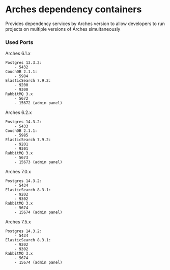 # Arches dependency containers

Provides dependency services by Arches version to allow developers to run projects on multiple versions of Arches simultaneously

### Used Ports

Arches 6.1.x

    Postgres 13.3.2:
        - 5432
    CouchDB 2.1.1:
        - 5984
    ElasticSearch 7.9.2:
        - 9200
        - 9300
    RabbitMQ 3.x
        - 5672
        - 15672 (admin panel)

Arches 6.2.x

    Postgres 14.3.2:
        - 5433
    CouchDB 2.1.1:
        - 5985
    ElasticSearch 7.9.2:
        - 9201
        - 9301
    RabbitMQ 3.x
        - 5673
        - 15673 (admin panel)

Arches 7.0.x

    Postgres 14.3.2:
        - 5434
    ElasticSearch 8.3.1:
        - 9202
        - 9302
    RabbitMQ 3.x
        - 5674
        - 15674 (admin panel)

Arches 7.5.x

    Postgres 14.3.2:
        - 5434
    ElasticSearch 8.3.1:
        - 9202
        - 9302
    RabbitMQ 3.x
        - 5674
        - 15674 (admin panel)
